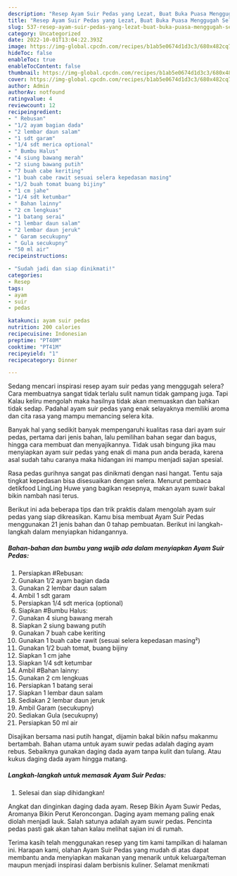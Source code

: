 ```yaml
---
description: "Resep Ayam Suir Pedas yang Lezat, Buat Buka Puasa Menggugah Selera"
title: "Resep Ayam Suir Pedas yang Lezat, Buat Buka Puasa Menggugah Selera"
slug: 537-resep-ayam-suir-pedas-yang-lezat-buat-buka-puasa-menggugah-selera
category: Uncategorized
date: 2022-10-01T13:04:22.393Z
image: https://img-global.cpcdn.com/recipes/b1ab5e0674d1d3c3/680x482cq70/ayam-suir-pedas-foto-resep-utama.jpg
hideToc: false
enableToc: true
enableTocContent: false
thumbnail: https://img-global.cpcdn.com/recipes/b1ab5e0674d1d3c3/680x482cq70/ayam-suir-pedas-foto-resep-utama.jpg
cover: https://img-global.cpcdn.com/recipes/b1ab5e0674d1d3c3/680x482cq70/ayam-suir-pedas-foto-resep-utama.jpg
author: Admin
authorAv: notfound
ratingvalue: 4
reviewcount: 12
recipeingredient:
- " Rebusan"
- "1/2 ayam bagian dada"
- "2 lembar daun salam"
- "1 sdt garam"
- "1/4 sdt merica optional"
- " Bumbu Halus"
- "4 siung bawang merah"
- "2 siung bawang putih"
- "7 buah cabe keriting"
- "1 buah cabe rawit sesuai selera kepedasan masing"
- "1/2 buah tomat buang bijiny"
- "1 cm jahe"
- "1/4 sdt ketumbar"
- " Bahan lainny"
- "2 cm lengkuas"
- "1 batang serai"
- "1 lembar daun salam"
- "2 lembar daun jeruk"
- " Garam secukupny"
- " Gula secukupny"
- "50 ml air"
recipeinstructions:

- "Sudah jadi dan siap dinikmati!"
categories:
- Resep
tags:
- ayam
- suir
- pedas

katakunci: ayam suir pedas 
nutrition: 200 calories
recipecuisine: Indonesian
preptime: "PT40M"
cooktime: "PT41M"
recipeyield: "1"
recipecategory: Dinner

---
```



Sedang mencari inspirasi resep ayam suir pedas yang menggugah selera? Cara membuatnya sangat tidak terlalu sulit namun tidak gampang juga. Tapi Kalau keliru mengolah maka hasilnya tidak akan memuaskan dan bahkan tidak sedap. Padahal ayam suir pedas yang enak selayaknya memiliki aroma dan cita rasa yang mampu memancing selera kita.


Banyak hal yang sedikit banyak mempengaruhi kualitas rasa dari ayam suir pedas, pertama dari jenis bahan, lalu pemilihan bahan segar dan bagus, hingga cara membuat dan menyajikannya. Tidak usah bingung jika mau menyiapkan ayam suir pedas yang enak di mana pun anda berada, karena asal sudah tahu caranya maka hidangan ini mampu menjadi sajian spesial.

Rasa pedas gurihnya sangat pas dinikmati dengan nasi hangat. Tentu saja tingkat kepedasan bisa disesuaikan dengan selera. Menurut pembaca detikfood LingLing Huwe yang bagikan resepnya, makan ayam suwir bakal bikin nambah nasi terus.


Berikut ini ada beberapa tips dan trik praktis dalam mengolah ayam suir pedas yang siap dikreasikan. Kamu bisa membuat Ayam Suir Pedas menggunakan 21 jenis bahan dan 0 tahap pembuatan. Berikut ini langkah-langkah dalam menyiapkan hidangannya.

<!--inarticleads1-->

##### Bahan-bahan dan bumbu yang wajib ada dalam menyiapkan Ayam Suir Pedas:

1. Persiapkan  #Rebusan:
1. Gunakan 1/2 ayam bagian dada
1. Gunakan 2 lembar daun salam
1. Ambil 1 sdt garam
1. Persiapkan 1/4 sdt merica (optional)
1. Siapkan  #Bumbu Halus:
1. Gunakan 4 siung bawang merah
1. Siapkan 2 siung bawang putih
1. Gunakan 7 buah cabe keriting
1. Gunakan 1 buah cabe rawit (sesuai selera kepedasan masing²)
1. Gunakan 1/2 buah tomat, buang bijiny
1. Siapkan 1 cm jahe
1. Siapkan 1/4 sdt ketumbar
1. Ambil  #Bahan lainny:
1. Gunakan 2 cm lengkuas
1. Persiapkan 1 batang serai
1. Siapkan 1 lembar daun salam
1. Sediakan 2 lembar daun jeruk
1. Ambil  Garam (secukupny)
1. Sediakan  Gula (secukupny)
1. Persiapkan 50 ml air


Disajikan bersama nasi putih hangat, dijamin bakal bikin nafsu makanmu bertambah. Bahan utama untuk ayam suwir pedas adalah daging ayam rebus. Sebaiknya gunakan daging dada ayam tanpa kulit dan tulang. Atau kukus daging dada ayam hingga matang. 

<!--inarticleads2-->

##### Langkah-langkah untuk memasak Ayam Suir Pedas:


1. Selesai dan siap dihidangkan!

Angkat dan dinginkan daging dada ayam. Resep Bikin Ayam Suwir Pedas, Aromanya Bikin Perut Keroncongan. Daging ayam memang paling enak diolah menjadi lauk. Salah satunya adalah ayam suwir pedas. Pencinta pedas pasti gak akan tahan kalau melihat sajian ini di rumah. 

Terima kasih telah menggunakan resep yang tim kami tampilkan di halaman ini. Harapan kami, olahan Ayam Suir Pedas yang mudah di atas dapat membantu anda menyiapkan makanan yang menarik untuk keluarga/teman maupun menjadi inspirasi dalam berbisnis kuliner. Selamat menikmati
